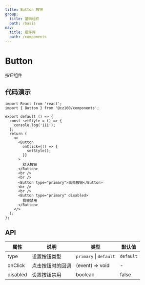 ```yaml
---
title: Button 按钮
group:
  title: 基础组件
  path: /basis
nav:
  title: 组件库
  path: /components
---
```


# Button

按钮组件

## 代码演示

```tsx
import React from 'react';
import { Button } from '@cz160/components';

export default () => {
  const setStyle = () => {
    console.log('111');
  };
  return (
    <>
      <Button
        onClick={() => {
          setStyle();
        }}
      >
        默认按钮
      </Button>
      <br />
      <br />
      <Button type="primary">高亮按钮</Button>
      <br />
      <br />
      <Button type="primary" disabled>
        我被禁用
      </Button>
    </>
  );
};
```

## API

| 属性     | 说明             | 类型                   | 默认值    |
| -------- | ---------------- | ---------------------- | --------- |
| type     | 设置按钮类型     | `primary` \| `default` | `default` |
| onClick  | 点击按钮时的回调 | (event) => void        | -         |
| disabled | 设置按钮禁用     | boolean                | false     |
